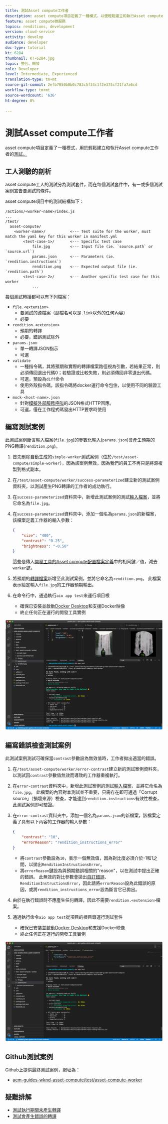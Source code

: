 ```yaml
---
title: 測試Asset compute工作者
description: asset compute項目定義了一種模式，以便輕鬆建立和執行Asset compute工作者的測試。
feature: asset compute微服務
topics: renditions, development
version: cloud-service
activity: develop
audience: developer
doc-type: tutorial
kt: 6284
thumbnail: KT-6284.jpg
topic: 整合、開發
role: Developer
level: Intermediate, Experienced
translation-type: tm+mt
source-git-commit: 2efb7050b0b0c783c5f34c1f2e375cf21fa7a6cd
workflow-type: tm+mt
source-wordcount: '636'
ht-degree: 0%

---
```



# 測試Asset compute工作者

asset compute項目定義了一種模式，用於輕鬆建立和執行Asset compute工作者的[測試。](https://docs.adobe.com/content/help/en/asset-compute/using/extend/test-custom-application.html)

## 工人測驗的剖析

asset compute工人的測試分為測試套件，而在每個測試套件中，有一或多個測試案例宣告要測試的條件。

asset compute項目中的測試結構如下：

```
/actions/<worker-name>/index.js
...
/test/
  asset-compute/
    <worker-name>/           <--- Test suite for the worker, must match the yaml key for this worker in manifest.yml
        <test-case-1>/       <--- Specific test case 
            file.jpg         <--- Input file (ie. `source.path` or `source.url`)
            params.json      <--- Parameters (ie. `rendition.instructions`)
            rendition.png    <--- Expected output file (ie. `rendition.path`)
        <test-case-2>/       <--- Another specific test case for this worker
            ...
```

每個測試轉播都可以有下列檔案：

+ `file.<extension>`
   + 要測試的源檔案（副檔名可以是`.link`以外的任何內容）
   + 必要
+ `rendition.<extension>`
   + 預期的轉譯
   + 必要，錯誤測試除外
+ `params.json`
   + 單一轉譯JSON指示
   + 可選
+ `validate`
   + 一種指令碼，其將預期和實際的轉譯檔案路徑視為引數，若結果正常，則必須傳回退出代碼0；若驗證或比較失敗，則必須傳回非零退出代碼。
   + 可選，預設為`diff`命令
   + 使用外殼指令碼，該指令碼將docker運行命令包住，以使用不同的驗證工具
+ `mock-<host-name>.json`
   + 針對[模擬外部服務呼叫](https://www.mock-server.com/mock_server/creating_expectations.html)的JSON格式HTTP回應。
   + 可選，僅在工作程式碼發出HTTP要求時使用

## 編寫測試案例

此測試案例斷言輸入檔案(`file.jpg`)的參數化輸入(`params.json`)會產生預期的PNG轉譯(`rendition.png`)。

1. 首先刪除自動生成的`simple-worker`測試案例（位於`/test/asset-compute/simple-worker`），因為該案例無效，因為我們的員工不再只是將源複製到格式副本。
1. 在`/test/asset-compute/worker/success-parameterized`建立新的測試案例資料夾，以測試產生PNG轉譯的工作者的成功執行。
1. 在`success-parameterized`資料夾中，新增此測試案例的測試[輸入檔案](./assets/test/success-parameterized/file.jpg)，並將它命名為`file.jpg`。
1. 在`success-parameterized`資料夾中，添加一個名為`params.json`的新檔案，該檔案定義工作器的輸入參數：

   ```json
   { 
       "size": "400",
       "contrast": "0.25",
       "brightness": "-0.50"
   }
   ```

   這些是傳入[開發工具的Asset compute配置檔案定義](../develop/development-tool.md)中的相同鍵／值，減去`worker`鍵。

1. 將預期的[轉譯檔案](./assets/test/success-parameterized/rendition.png)新增至此測試案例，並將它命名為`rendition.png`。 此檔案表示給定輸入`file.jpg`的工作器預期輸出。
1. 在命令行中，通過執行`aio app test`來運行項目根
   + 確保已安裝並啟動[Docker Desktop](../set-up/development-environment.md#docker)和支援Docker映像
   + 終止任何正在運行的開發工具實例

![測試——成功  ](./assets/test/success-parameterized/result.png)

## 編寫錯誤檢查測試案例

此測試案例測試可確保當`contrast`參數設為無效值時，工作者拋出適當的錯誤。

1. 在`/test/asset-compute/worker/error-contrast`建立新的測試案例資料夾，以測試因`contrast`參數值無效而導致的工作器重複執行。
1. 在`error-contrast`資料夾中，新增此測試案例的測試[輸入檔案](./assets/test/error-contrast/file.jpg)，並將它命名為`file.jpg`。 此檔案的內容對本測試並不重要，只需存在即可通過「Corrupt source」（損壞來源）檢查，才能達到`rendition.instructions`有效性檢查，此測試案例即可驗證。
1. 在`error-contrast`資料夾中，添加一個名為`params.json`的新檔案，該檔案定義了具有以下內容的工作器的輸入參數：

   ```json
   {
       "contrast": "10",
       "errorReason": "rendition_instructions_error"
   }
   ```

   + 將`contrast`參數設為`10`，表示一個無效值，因為對比度必須介於-1和1之間，以拋出`RenditionInstructionsError`。
   + 將`errorReason`鍵設為與預期錯誤相關的&quot;reason&quot;，以在測試中提出正確的錯誤。 此無效的對比參數會拋出[自訂錯誤](../develop/worker.md#errors)、`RenditionInstructionsError`，因此請將`errorReason`設為此錯誤的原因，或將`rendition_instructions_error`設為斷言它已拋出。

1. 由於在執行錯誤時不應產生任何轉譯，因此不需要`rendition.<extension>`檔案。
1. 通過執行命令`aio app test`從項目的根目錄運行測試套件
   + 確保已安裝並啟動[Docker Desktop](../set-up/development-environment.md#docker)和支援Docker映像
   + 終止任何正在運行的開發工具實例

![測試——錯誤對比](./assets/test/error-contrast/result.png)

## Github測試案例

Github上提供最終測試案例，網址為：

+ [aem-guides-wknd-asset-compute/test/asset-compute-worker](https://github.com/adobe/aem-guides-wknd-asset-compute/tree/master/test/asset-compute/worker)

## 疑難排解

+ [測試執行期間未產生轉譯](../troubleshooting.md#test-no-rendition-generated)
+ [測試會產生錯誤的轉譯](../troubleshooting.md#tests-generates-incorrect-rendition)
